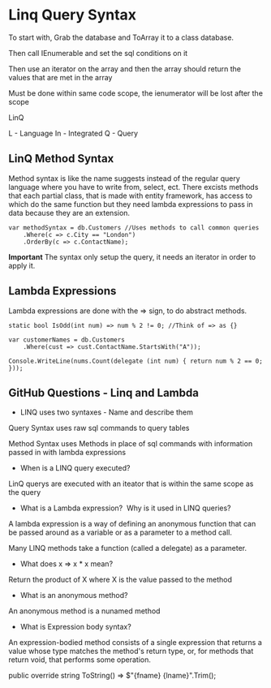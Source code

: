 # Linq Query Syntax

To start with, Grab the database and ToArray it to a class database.

Then call IEnumerable<ClassName> and set the sql conditions on it

Then use an iterator on the array and then the array should return the values that are met in the array

Must be done within same code scope, the ienumerator will be lost after the scope

LinQ

L - Language 
In - Integrated
Q - Query

## LinQ Method Syntax

Method syntax is like the name suggests instead of the regular query language where you have to write from, select, ect. There excists methods that each partial class, that is made with entity framework, has access to which do the same function but they need lambda expressions to pass in data because they are an extension.


    var methodSyntax = db.Customers //Uses methods to call common queries
        .Where(c => c.City == "London")
        .OrderBy(c => c.ContactName);

**Important** The syntax only setup the query, it needs an iterator in order to apply it. 

## Lambda Expressions

Lambda expressions are done with the => sign, to do abstract methods.

    static bool IsOdd(int num) => num % 2 != 0; //Think of => as {}

    var customerNames = db.Customers
        .Where(cust => cust.ContactName.StartsWith("A"));

    Console.WriteLine(nums.Count(delegate (int num) { return num % 2 == 0; })); 

## GitHub Questions - Linq and Lambda

- LINQ uses two syntaxes - Name and describe them

Query Syntax uses raw sql commands to query tables

Method Syntax uses Methods in place of sql commands with information passed in with lambda expressions

- When is a LINQ query executed?

LinQ querys are executed with an iteator that is within the same scope as the query

- What is a Lambda expression?  Why is it used in LINQ queries?

A lambda expression is a way of defining an anonymous function that can be passed around as a variable or as a parameter to a method call. 

Many LINQ methods take a function (called a delegate) as a parameter.

- What does x => x * x mean?

Return the product of X where X is the value passed to the method

- What is an anonymous method?

An anonymous method is a nunamed method 

- What is Expression body syntax?

An expression-bodied method consists of a single expression that returns a value whose type matches the method's return type, or, for methods that return void, that performs some operation.

   public override string ToString() => $"{fname} {lname}".Trim();
